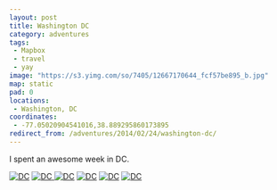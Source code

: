 ```yaml
---
layout: post
title: Washington DC
category: adventures
tags:
 - Mapbox
 - travel
 - yay
image: "https://s3.yimg.com/so/7405/12667170644_fcf57be895_b.jpg"
map: static
pad: 0
locations:
 - Washington, DC
coordinates:
 - -77.05020904541016,38.889295860173895
redirect_from: /adventures/2014/02/24/washington-dc/
---
```



I spent an awesome week in DC.

<div class="photos">
<a href="http://www.flickr.com/photos/katydecorah/12666688105/" title="DC by katydecorah, on Flickr">
<img src="https://v4s.yimg.com/sm/5485/12666688105_550efc51db_b.jpg" alt="DC"></a>
<a href="http://www.flickr.com/photos/katydecorah/12666807483/" title="DC by katydecorah, on Flickr">
<img src="https://v4s.yimg.com/so/7382/12666807483_1e56a7c7cb_b.jpg" class="img-half" alt="DC"></a><a href="http://www.flickr.com/photos/katydecorah/12667150544/" title="DC by katydecorah, on Flickr">
<img src="https://v4s.yimg.com/so/7392/12667150544_548740e41e_b.jpg" class="img-half" alt="DC"></a>
<a href="http://www.flickr.com/photos/katydecorah/12667170644/" title="DC by katydecorah, on Flickr">
<img src="https://s3.yimg.com/so/7405/12667170644_fcf57be895_b.jpg" class="pop-out" alt="DC"></a>
<a href="http://www.flickr.com/photos/katydecorah/12667152304/" title="DC by katydecorah, on Flickr">
<img src="https://s3.yimg.com/so/7377/12667152304_47a1ddda05_b.jpg" alt="DC"></a>
<a href="http://www.flickr.com/photos/katydecorah/12666816563/" title="DC by katydecorah, on Flickr">
<img src="https://s3.yimg.com/so/7398/12666816563_21cfc4f959_b.jpg" alt="DC"></a>
</div>
